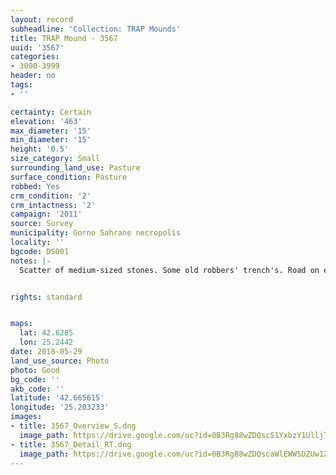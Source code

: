```yaml
---
layout: record
subheadline: 'Collection: TRAP Mounds'
title: TRAP Mound - 3567
uuid: '3567'
categories:
- 3000-3999
header: no
tags:
- ''

certainty: Certain
elevation: '463'
max_diameter: '15'
min_diameter: '15'
height: '0.5'
size_category: Small
surrounding_land_use: Pasture
surface_condition: Pasture
robbed: Yes
crm_condition: '2'
crm_intactness: '2'
campaign: '2011'
source: Survey
municipality: Gorno Sahrane necropolis
locality: ''
bgcode: DS001
notes: |-
  Scatter of medium-sized stones. Some old robbers' trench's. Road on edge of western side (but does not cut through mound however).


rights: standard


maps:
  lat: 42.6285
  lon: 25.2442
date: 2018-05-29
land_use_source: Photo
photo: Good
bg_code: ''
akb_code: ''
latitude: '42.665615'
longitude: '25.203233'
images:
- title: 3567_Overview_S.dng
  image_path: https://drive.google.com/uc?id=0B3Rg88wZDQscS1YxbzY1UlljT1E
- title: 3567_Detail_RT.dng
  image_path: https://drive.google.com/uc?id=0B3Rg88wZDQscaWlEWW5DZUw1ZVk
---
```

